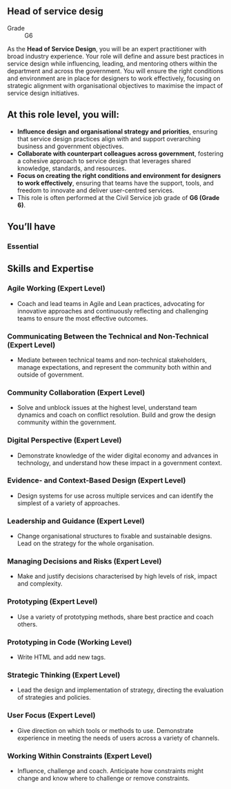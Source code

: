 ## Head of service desig

<dl class="govuk-summary-list">
  <div class="govuk-summary-list__row">
    <dt class="govuk-summary-list__key">
      Grade
    </dt>
    <dd class="govuk-summary-list__value">
      G6
    </dd>
  </div>
</dl>


As the **Head of Service Design**, you will be an expert practitioner with broad industry experience. Your role will define and assure best practices in service design while influencing, leading, and mentoring others within the department and across the government. You will ensure the right conditions and environment are in place for designers to work effectively, focusing on strategic alignment with organisational objectives to maximise the impact of service design initiatives.

## At this role level, you will:

- **Influence design and organisational strategy and priorities**, ensuring that service design practices align with and support overarching business and government objectives.
- **Collaborate with counterpart colleagues across government**, fostering a cohesive approach to service design that leverages shared knowledge, standards, and resources.
- **Focus on creating the right conditions and environment for designers to work effectively**, ensuring that teams have the support, tools, and freedom to innovate and deliver user-centred services.
- This role is often performed at the Civil Service job grade of **G6 (Grade 6)**.


## You’ll have

### Essential

## Skills and Expertise

### Agile Working (Expert Level)

- Coach and lead teams in Agile and Lean practices, advocating for innovative approaches and continuously reflecting and challenging teams to ensure the most effective outcomes.

### Communicating Between the Technical and Non-Technical (Expert Level)

- Mediate between technical teams and non-technical stakeholders, manage expectations, and represent the community both within and outside of government.

### Community Collaboration (Expert Level)

- Solve and unblock issues at the highest level, understand team dynamics and coach on conflict resolution. Build and grow the design community within the government.

### Digital Perspective (Expert Level)

- Demonstrate knowledge of the wider digital economy and advances in technology, and understand how these impact in a government context.

### Evidence- and Context-Based Design (Expert Level)

- Design systems for use across multiple services and can identify the simplest of a variety of approaches.

### Leadership and Guidance (Expert Level)

- Change organisational structures to fixable and sustainable designs. Lead on the strategy for the whole organisation.

### Managing Decisions and Risks (Expert Level)

- Make and justify decisions characterised by high levels of risk, impact and complexity.

### Prototyping (Expert Level)

- Use a variety of prototyping methods, share best practice and coach others.

### Prototyping in Code (Working Level)

- Write HTML and add new tags.

### Strategic Thinking (Expert Level)

- Lead the design and implementation of strategy, directing the evaluation of strategies and policies.

### User Focus (Expert Level)

- Give direction on which tools or methods to use. Demonstrate experience in meeting the needs of users across a variety of channels.

### Working Within Constraints (Expert Level)

- Influence, challenge and coach. Anticipate how constraints might change and know where to challenge or remove constraints.
